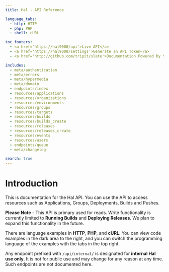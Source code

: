 ```yaml
---
title: Hal - API Reference

language_tabs:
  - http: HTTP
  - php: PHP
  - shell: cURL

toc_footers:
  - <a href='https://hal9000/api'>Live API</a>
  - <a href='https://hal9000/settings'>Generate an API Token</a>
  - <a href='http://github.com/tripit/slate'>Documentation Powered by Slate</a>

includes:
  - meta/authentication
  - meta/errors
  - meta/hypermedia
  - meta/domain
  - endpoints/index
  - resources/applications
  - resources/organizations
  - resources/environments
  - resources/groups
  - resources/targets
  - resources/builds
  - resources/builds_create
  - resources/releases
  - resources/releases_create
  - resources/events
  - resources/users
  - endpoints/queue
  - meta/changelog

search: true
---
```


# Introduction

This is documentation for the Hal API. You can use the API to access resources such as Applications, Groups, Deployments, Builds and Pushes.

<aside class="notice">
    <b>Please Note</b> -
    This API is primary used for reads. Write functionality is currently limited to <b>Running Builds</b> and <b>Deploying Releases</b>. We plan to expand this functionality in the future.
</aside>

There are language examples in **HTTP**, **PHP**, and **cURL**. You can view code examples in the dark area to the right, and you can switch the programming language of the examples with the tabs in the top right.

<aside class="warning">
    Any endpoint prefixed with <code>/api/internal/</code> is designated for <b>internal Hal use only</b>. It is not for public use and may change for any reason at any time. Such endpoints are not documented here.
</aside>
